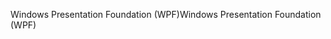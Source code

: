 <span data-ttu-id="bfbb9-101">Windows Presentation Foundation (WPF)</span><span class="sxs-lookup"><span data-stu-id="bfbb9-101">Windows Presentation Foundation (WPF)</span></span>